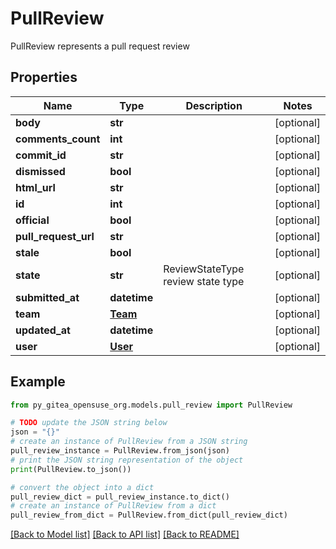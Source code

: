 # PullReview

PullReview represents a pull request review

## Properties

Name | Type | Description | Notes
------------ | ------------- | ------------- | -------------
**body** | **str** |  | [optional] 
**comments_count** | **int** |  | [optional] 
**commit_id** | **str** |  | [optional] 
**dismissed** | **bool** |  | [optional] 
**html_url** | **str** |  | [optional] 
**id** | **int** |  | [optional] 
**official** | **bool** |  | [optional] 
**pull_request_url** | **str** |  | [optional] 
**stale** | **bool** |  | [optional] 
**state** | **str** | ReviewStateType review state type | [optional] 
**submitted_at** | **datetime** |  | [optional] 
**team** | [**Team**](Team.md) |  | [optional] 
**updated_at** | **datetime** |  | [optional] 
**user** | [**User**](User.md) |  | [optional] 

## Example

```python
from py_gitea_opensuse_org.models.pull_review import PullReview

# TODO update the JSON string below
json = "{}"
# create an instance of PullReview from a JSON string
pull_review_instance = PullReview.from_json(json)
# print the JSON string representation of the object
print(PullReview.to_json())

# convert the object into a dict
pull_review_dict = pull_review_instance.to_dict()
# create an instance of PullReview from a dict
pull_review_from_dict = PullReview.from_dict(pull_review_dict)
```
[[Back to Model list]](../README.md#documentation-for-models) [[Back to API list]](../README.md#documentation-for-api-endpoints) [[Back to README]](../README.md)


